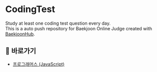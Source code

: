 # CodingTest

Study at least one coding test question every day. <br/>
This is a auto push repository for Baekjoon Online Judge created with [BaekjoonHub](https://github.com/BaekjoonHub/BaekjoonHub).

## 🔗 바로가기

- [프로그래머스 (JavaScript)](/프로그래머스)
